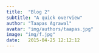 ```yaml
---
title:  "Blog 2"
subtitle: "A quick overview"
author: "Taapas Agrawal"
avatar: "img/authors/taapas.jpg"
image: "img/f.jpg"
date:   2015-04-25 12:12:12
---
```


